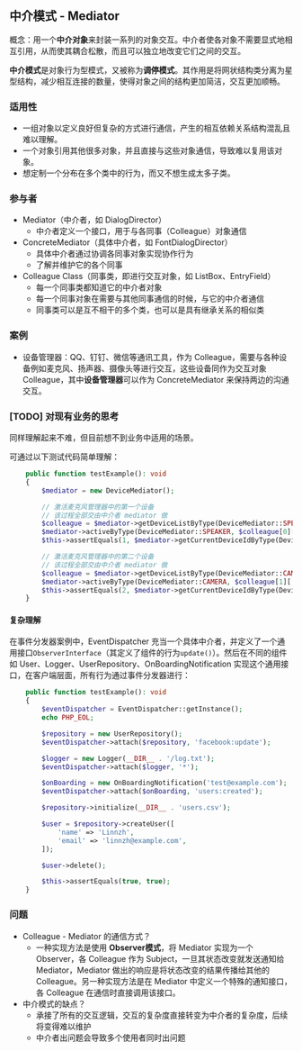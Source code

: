 ## 中介模式 - Mediator

概念：用一个**中介对象**来封装一系列的对象交互。中介者使各对象不需要显式地相互引用，从而使其耦合松散，而且可以独立地改变它们之间的交互。

**中介模式**是对象行为型模式，又被称为**调停模式**。其作用是将网状结构类分离为星型结构，减少相互连接的数量，使得对象之间的结构更加简洁，交互更加顺畅。

### 适用性

- 一组对象以定义良好但复杂的方式进行通信，产生的相互依赖关系结构混乱且难以理解。
- 一个对象引用其他很多对象，并且直接与这些对象通信，导致难以复用该对象。
- 想定制一个分布在多个类中的行为，而又不想生成太多子类。

### 参与者

- Mediator（中介者，如 DialogDirector）
    - 中介者定义一个接口，用于与各同事（Colleague）对象通信
- ConcreteMediator（具体中介者，如 FontDialogDirector）
    - 具体中介者通过协调各同事对象实现协作行为
    - 了解并维护它的各个同事
- Colleague Class（同事类，即进行交互对象，如 ListBox、EntryField）
    - 每一个同事类都知道它的中介者对象
    - 每一个同事对象在需要与其他同事通信的时候，与它的中介者通信
    - 同事类可以是互不相干的多个类，也可以是具有继承关系的相似类

### 案例

- 设备管理器：QQ、钉钉、微信等通讯工具，作为 Colleague，需要与各种设备例如麦克风、扬声器、摄像头等进行交互，这些设备同作为交互对象 Colleague，其中**设备管理器**可以作为 ConcreteMediator 来保持两边的沟通交互。

### [TODO] 对现有业务的思考

同样理解起来不难，但目前想不到业务中适用的场景。

可通过以下测试代码简单理解：

```php
    public function testExample(): void
    {
        $mediator = new DeviceMediator();

        // 激活麦克风管理器中的第一个设备
        // 该过程全部交由中介者 mediator 做
        $colleague = $mediator->getDeviceListByType(DeviceMediator::SPEAKER);
        $mediator->activeByType(DeviceMediator::SPEAKER, $colleague[0]['id']);
        $this->assertEquals(1, $mediator->getCurrentDeviceIdByType(DeviceMediator::SPEAKER));

        // 激活麦克风管理器中的第二个设备
        // 该过程全部交由中介者 mediator 做
        $colleague = $mediator->getDeviceListByType(DeviceMediator::CAMERA);
        $mediator->activeByType(DeviceMediator::CAMERA, $colleague[1]['id']);
        $this->assertEquals(2, $mediator->getCurrentDeviceIdByType(DeviceMediator::CAMERA));
    }

```

#### 复杂理解

在事件分发器案例中，EventDispatcher 充当一个具体中介者，并定义了一个通用接口`ObserverInterface`（其定义了组件的行为`update()`）。然后在不同的组件如 User、Logger、UserRepository、OnBoardingNotification 实现这个通用接口，在客户端层面，所有行为通过事件分发器进行：

```php
    public function testExample(): void
    {
        $eventDispatcher = EventDispatcher::getInstance();
        echo PHP_EOL;

        $repository = new UserRepository();
        $eventDispatcher->attach($repository, 'facebook:update');

        $logger = new Logger(__DIR__ . '/log.txt');
        $eventDispatcher->attach($logger, '*');

        $onBoarding = new OnBoardingNotification('test@example.com');
        $eventDispatcher->attach($onBoarding, 'users:created');

        $repository->initialize(__DIR__ . 'users.csv');

        $user = $repository->createUser([
            'name' => 'Linnzh',
            'email' => 'linnzh@example.com',
        ]);

        $user->delete();

        $this->assertEquals(true, true);
    }

```




### 问题

- Colleague - Mediator 的通信方式？
    - 一种实现方法是使用 **Observer模式**，将 Mediator 实现为一个 Observer，各 Colleague 作为 Subject，一旦其状态改变就发送通知给 Mediator，Mediator 做出的响应是将状态改变的结果传播给其他的 Colleague。另一种实现方法是在 Mediator 中定义一个特殊的通知接口，各 Colleague 在通信时直接调用该接口。
- 中介模式的缺点？
    - 承接了所有的交互逻辑，交互的复杂度直接转变为中介者的复杂度，后续将变得难以维护
    - 中介者出问题会导致多个使用者同时出问题
